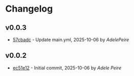 # Changelog

## v0.0.3

- [57cbadc](/57cbadca7f9b1eb970e8a195796a3c3fa77532bc) - Update main.yml, 2025-10-06 by *AdelePeire*


## v0.0.2

- [ec51e12](/ec51e128333039f6fea2236d3b3d3e56b31510ec) - Initial commit, 2025-10-06 by *Adele Peire*


